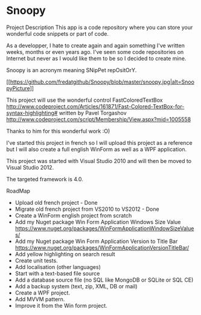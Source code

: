 # Snoopy

Project Description
This app is a code repository where you can store your wonderful code snippets or part of code.

As a developper, I hate to create again and again something I've written weeks, months or even years ago.
I've seen some code repositories on Internet but never as I would like them to be so I decided to create mine.

Snoopy is an acronym meaning SNipPet repOsitOrY.

[[https://github.com/fredatgithub/Snoopy/blob/master/snoopy.jpg|alt=SnoopyPicture]]


This project will use the wonderful control FastColoredTextBox http://www.codeproject.com/Articles/161871/Fast-Colored-TextBox-for-syntax-highlighting# written by Pavel Torgashov http://www.codeproject.com/script/Membership/View.aspx?mid=1005558

Thanks to him for this wonderful work :O)

I've started this project in french so I will upload this project as a reference but I will also create a full english WinForm as well as a WPF application.

This project was started with Visual Studio 2010 and will then be moved to Visual Studio 2012.

The targeted framework is 4.0.

RoadMap

* Upload old french project - Done
* Migrate old french project from VS2010 to VS2012 - Done
* Create a WinForm english project from scratch
* Add my Nuget package Win Form Application Windows Size Value https://www.nuget.org/packages/WinFormApplicationWindowSizeValues/ 
* Add my Nuget package Win Form Application Version to Title Bar https://www.nuget.org/packages/WinFormApplicationVersionTitleBar/ 
* Add yellow highlighting on search result
* Create unit tests.
* Add localisation (other languages)
* Start with a text-based file source
* Add a database source file (no SQL like MongoDB or SQLite or SQL CE)
* Add a backup system (text, zip, XML, DB or mail)
* Create a WPF project.
* Add MVVM pattern.
* Improve it from the Win form project.

